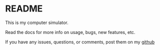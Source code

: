 # README

This is my computer simulator.

Read the docs for more info on usage, bugs, new features, etc.

If you have any issues, questions, or comments, post them on my [github](#LINK_HERE)
